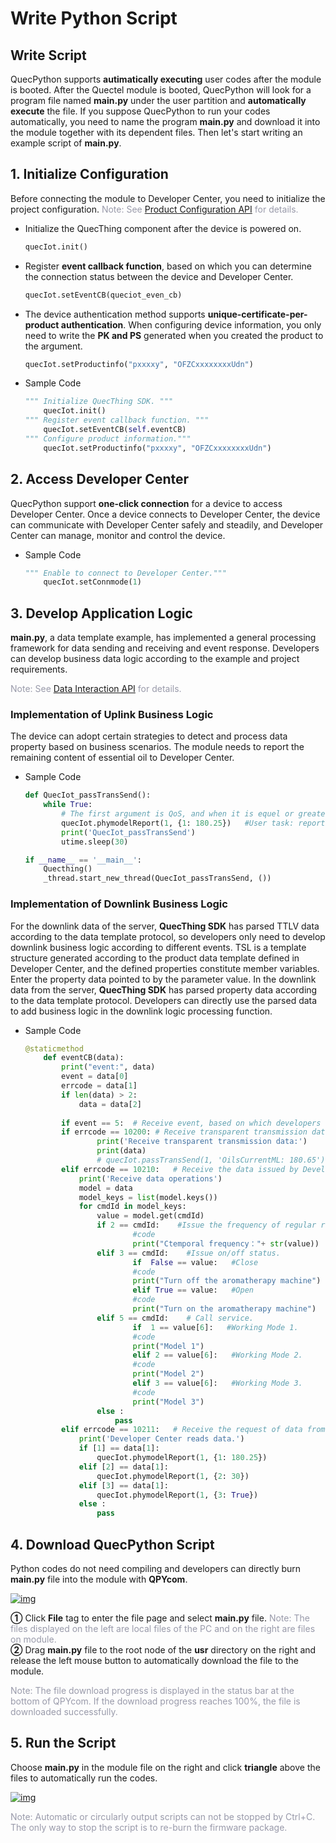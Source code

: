 # Write Python Script

## **Write Script**

QuecPython supports __autimatically executing__ user codes after the module is booted. After the Quectel module is booted, QuecPython will look for a program file named __main.py__ under the user partition and __automatically execute__ the file. If you suppose QuecPython to run your codes automatically, you need to name the program __main.py__ and download it into the module together with its dependent files. Then let's start writing an example script of __main.py__.


## __1. Initialize Configuration__

Before connecting the module to Developer Center, you need to initialize the project configuration.
<font color=#999AAA >Note: See [Product Configuration API](/en/deviceDevelop/nb/QuecPython/api/nb-quecpython-api-02.md) for details.</font>


* Initialize the QuecThing component after the device is powered on.

  ```py
  quecIot.init()
  ```

* Register __event callback function__, based on which you can determine the connection status between the device and Developer Center.

  ```py
  quecIot.setEventCB(queciot_even_cb)
  ```

* The device authentication method supports __unique-certificate-per-product authentication__. When configuring device information, you only need to write the __PK and PS__ generated when you created the  product to the argument.

  ```py
  quecIot.setProductinfo("pxxxxy", "OFZCxxxxxxxxUdn")
  ```


* Sample Code

  ```py
  """ Initialize QuecThing SDK. """
      quecIot.init()
  """ Register event callback function. """
      quecIot.setEventCB(self.eventCB)
  """ Configure product information."""
      quecIot.setProductinfo("pxxxxy", "OFZCxxxxxxxxUdn")
  ```

## __2. Access Developer Center__

QuecPython support __one-click connection__ for a device to access Developer Center. Once a device connects to Developer Center, the device can communicate with Developer Center safely and steadily, and Developer Center can manage, monitor and control the device. 

* Sample Code

  ```py
  """ Enable to connect to Developer Center."""
      quecIot.setConnmode(1)
  ```

## __3. Develop Application Logic__

__main.py__, a data template example, has implemented a general processing framework for data sending and receiving and event response.  Developers can develop business data logic according to the example and project requirements. 

<font color=#999AAA >Note: See [Data Interaction API](/en/deviceDevelop/nb/QuecPython/api/nb-quecpython-api-03.md) for details.</font>

### __Implementation of Uplink Business Logic__

The device can adopt certain strategies to detect and process data property based on business scenarios. The module needs to report the remaining content of essential oil to Developer Center.

* Sample Code

  ```py
  def QuecIot_passTransSend():
      while True:
          # The first argument is QoS, and when it is equel or greater than 1, there will be event callback response.
          quecIot.phymodelReport(1, {1: 180.25})   #User task: reporting the remaining content of essential oil to Developer Center every 30 second.       
          print('QuecIot_passTransSend')
          utime.sleep(30)
  
  if __name__ == '__main__':
      Quecthing()
      _thread.start_new_thread(QuecIot_passTransSend, ())
  ```

### __Implementation of Downlink Business Logic__

For the downlink data of the server, __QuecThing SDK__ has parsed TTLV data according to the data template protocol, so developers only need to develop downlink business logic according to different events. TSL is a template structure generated according to the product data template defined in Developer Center, and the defined properties constitute member variables. Enter the property data pointed to by the parameter value. In the downlink data from the server, __QuecThing SDK__  has parsed property data according to the data template protocol. Developers can directly use the parsed data to add business logic in the downlink logic processing function.


* Sample Code

  ```py
  @staticmethod
      def eventCB(data):
          print("event:", data)
          event = data[0]
          errcode = data[1]
          if len(data) > 2:
              data = data[2]
              
          if event == 5:  # Receive event, based on which developers can implement downlink business logic.
          if errcode == 10200: # Receive transparent transmission data.
                  print('Receive transparent transmission data:')
                  print(data)
                  # quecIot.passTransSend(1, 'OilsCurrentML: 180.65')
          elif errcode == 10210:   # Receive the data issued by Developer Center.
              print('Receive data operations')
              model = data
              model_keys = list(model.keys())
              for cmdId in model_keys:
                  value = model.get(cmdId)
                  if 2 == cmdId:    #Issue the frequency of regular reporting.
                          #code
                          print("Ctemporal frequency："+ str(value)) 
                  elif 3 == cmdId:    #Issue on/off status.
                          if  False == value:   #Close
                          #code
                          print("Turn off the aromatherapy machine") 
                          elif True == value:   #Open
                          #code
                          print("Turn on the aromatherapy machine") 
                  elif 5 == cmdId:    # Call service.                   
                          if  1 == value[6]:   #Working Mode 1.
                          #code
                          print("Model 1") 
                          elif 2 == value[6]:   #Working Mode 2.
                          #code
                          print("Model 2") 
                          elif 3 == value[6]:   #Working Mode 3.
                          #code
                          print("Model 3") 
                  else :
                      pass
          elif errcode == 10211:   # Receive the request of data from Developer Center.
              print('Developer Center reads data.')
              if [1] == data[1]:
                  quecIot.phymodelReport(1, {1: 180.25})
              elif [2] == data[1]:
                  quecIot.phymodelReport(1, {2: 30})  
              elif [3] == data[1]:
                  quecIot.phymodelReport(1, {3: True})
              else :
                  pass
  ```

## __4. Download QuecPython Script__

Python codes do not need compiling and developers can directly burn __main.py__ file into the module with __QPYcom__. 


<a data-fancybox title="img" href="/en/deviceDevelop/nb/speediness_cmcc&cucc/resource/QuecPython/Speediness-QuecPython-07.png">![img](/en/deviceDevelop/nb/speediness_cmcc&cucc/resource/QuecPython/Speediness-QuecPython-07.png)</a>

__①__  Click __File__ tag to enter the file page and select __main.py__ file. <font color=#999AAA >Note: The files displayed on the left are local files of the PC and on the right are files on module.</font><br>
__②__  Drag __main.py__ file to the root node of the __usr__ directory on the right and release the left mouse button to automatically download the file to the module.

<font color=#999AAA >Note: The file download progress is displayed in the status bar at the bottom of QPYcom. If the download progress reaches 100%, the file is downloaded successfully.</font>


## __5. Run the Script__

Choose __main.py__ in the module file on the right and click __triangle__ above the files to automatically run the codes.

<a data-fancybox title="img" href="/en/deviceDevelop/nb/speediness_cmcc&cucc/resource/QuecPython/Speediness-QuecPython-08.png">![img](/en/deviceDevelop/nb/speediness_cmcc&cucc/resource/QuecPython/Speediness-QuecPython-08.png)</a>

<font color=#999AAA >Note: Automatic or circularly output scripts can not be stopped by  Ctrl+C. The only way to stop the script is to re-burn the firmware package.</font>